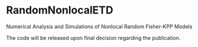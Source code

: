 # RandomNonlocalETD
Numerical Analysis and Simulations of Nonlocal Random Fisher-KPP Models

The code will be released upon final decision regarding the publication.
